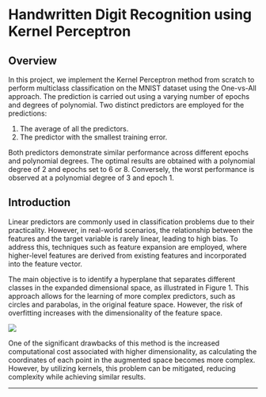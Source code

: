 # Handwritten Digit Recognition using Kernel Perceptron

## Overview

In this project, we implement the Kernel Perceptron method from scratch to perform multiclass classification on the MNIST dataset using the One-vs-All approach. The prediction is carried out using a varying number of epochs and degrees of polynomial. Two distinct predictors are employed for the predictions:

1. The average of all the predictors.
2. The predictor with the smallest training error.

Both predictors demonstrate similar performance across different epochs and polynomial degrees. The optimal results are obtained with a polynomial degree of 2 and epochs set to 6 or 8. Conversely, the worst performance is observed at a polynomial degree of 3 and epoch 1.

## Introduction

Linear predictors are commonly used in classification problems due to their practicality. However, in real-world scenarios, the relationship between the features and the target variable is rarely linear, leading to high bias. To address this, techniques such as feature expansion are employed, where higher-level features are derived from existing features and incorporated into the feature vector.

The main objective is to identify a hyperplane that separates different classes in the expanded dimensional space, as illustrated in Figure 1. This approach allows for the learning of more complex predictors, such as circles and parabolas, in the original feature space. However, the risk of overfitting increases with the dimensionality of the feature space.

 ![](https://github.com/RishavMondal/Multiclass_Classification_Kernel_perceptron/blob/main/Screenshot%202024-08-09%20123421.png)

One of the significant drawbacks of this method is the increased computational cost associated with higher dimensionality, as calculating the coordinates of each point in the augmented space becomes more complex. However, by utilizing kernels, this problem can be mitigated, reducing complexity while achieving similar results.

---

